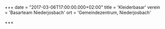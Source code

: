 +++
date = "2017-03-06T17:00:00.000+02:00"
title = 'Kleiderbasar'
verein = 'Basarteam Niederjosbach'
ort = 'Gemeindezentrum, Niederjosbach'

+++

      
